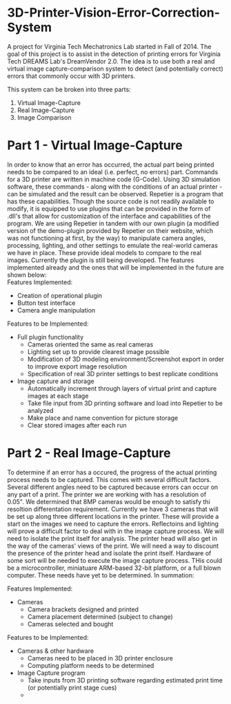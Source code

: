 3D-Printer-Vision-Error-Correction-System
=========================================

A project for Virginia Tech Mechatronics Lab started in Fall of 2014. The goal of this project is to assist in the detection of printing errors for Virginia Tech DREAMS Lab's DreamVendor 2.0. The idea is to use both a real and virtual image capture-comparison system to detect (and potentially correct) errors that commonly occur with 3D printers. 

This system can be broken into three parts:
  1. Virtual Image-Capture
  2. Real Image-Capture
  3. Image Comparison

Part 1 - Virtual Image-Capture
==============================
In order to know that an error has occurred, the actual part being printed needs to be compared to an ideal (i.e. perfect, no errors) part. Commands for a 3D printer are written in machine code (G-Code). Using 3D simulation software, these commands - along with the conditions of an actual printer - can be simulated and the result can be observed. Repetier is a program that has these capabilities. Though the source code is not readily available to modify, it is equipped to use plugins that can be provided in the form of .dll's that allow for customization of the interface and capabilities of the program. We are using Repetier in tandem with our own plugin (a modified version of the demo-plugin provided by Repetier on their website, which was not functioning at first, by the way) to manipulate camera angles, processing, lighting, and other settings to emulate the real-world cameras we have in place. These provide ideal models to compare to the real images. Currently the plugin is still being developed. The features implemented already and the ones that will be implemented in the future are shown below:  
Features Implemented:
  * Creation of operational plugin
  * Button test interface
  * Camera angle manipulation  

Features to be Implemented:
  * Full plugin functionality
    * Cameras oriented the same as real cameras
    * Lighting set up to provide clearest image possible
    * Modification of 3D modeling environment/Screenshot export in order to improve export image resolution
    * Specification of real 3D printer settings to best replicate conditions
  * Image capture and storage
    * Automatically increment through layers of virtual print and capture images at each stage
    * Take file input from 3D printing software and load into Repetier to be analyzed
    * Make place and name convention for picture storage
    * Clear stored images after each run
  
Part 2 - Real Image-Capture
==============================
To determine if an error has a occured, the progress of the actual printing process needs to be captured. This comes with several difficult factors. Several different angles need to be captured because errors can occur on any part of a print. The printer we are working with has a resolution of 0.05". We determined that 8MP cameras would be enough to satisfy thi resoltion differentation requirement. Currently we have 3 cameras that will be set up along three different locations in the printer. These will provide a start on the images we need to capture the errors. Reflectoins and lighting will prove a difficult factor to deal with in the image capture process. We will need to isolate the print itself for analysis. The printer head will also get in the way of the cameras' views of the print. We will need a way to discount the presence of the printer head and isolate the print itself. Hardware of some sort will be needed to execute the image capture process. THis could be a microcontroller, miniatuare ARM-based 32-bit platform, or a full blown computer. These needs have yet to be determined. In summation:

Features Implemented:
  * Cameras
    * Camera brackets designed and printed
    * Camera placement determined (subject to change)
    * Cameras selected and bought

Features to be Implemented:
  * Cameras & other hardware
    * Cameras need to be placed in 3D printer enclosure
    * Computing platform needs to be determined
  * Image Capture program
    * Take inputs from 3D printing software regarding estimated print time (or potentially print stage cues)
    * 
  
